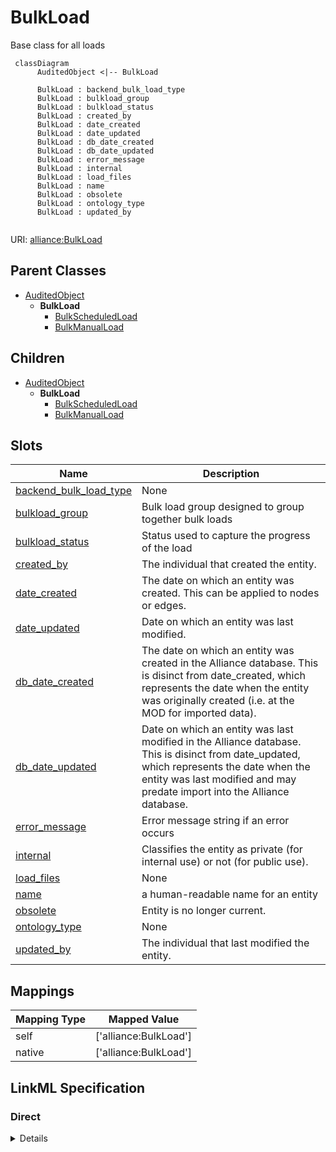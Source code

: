 # BulkLoad

Base class for all loads


```mermaid
 classDiagram
      AuditedObject <|-- BulkLoad
      
      BulkLoad : backend_bulk_load_type
      BulkLoad : bulkload_group
      BulkLoad : bulkload_status
      BulkLoad : created_by
      BulkLoad : date_created
      BulkLoad : date_updated
      BulkLoad : db_date_created
      BulkLoad : db_date_updated
      BulkLoad : error_message
      BulkLoad : internal
      BulkLoad : load_files
      BulkLoad : name
      BulkLoad : obsolete
      BulkLoad : ontology_type
      BulkLoad : updated_by
      

```



URI: [alliance:BulkLoad](http://alliancegenome.org/BulkLoad)


## Parent Classes

* [AuditedObject](AuditedObject.md)
    * **BulkLoad**
        * [BulkScheduledLoad](BulkScheduledLoad.md)
        * [BulkManualLoad](BulkManualLoad.md)





## Children

* [AuditedObject](AuditedObject.md)
    * **BulkLoad**
        * [BulkScheduledLoad](BulkScheduledLoad.md)
        * [BulkManualLoad](BulkManualLoad.md)



## Slots

| Name | Description  |
| ---  | ---  |
| [backend_bulk_load_type](backend_bulk_load_type.md) | None |
| [bulkload_group](bulkload_group.md) | Bulk load group designed to group together bulk loads |
| [bulkload_status](bulkload_status.md) | Status used to capture the progress of the load |
| [created_by](created_by.md) | The individual that created the entity. |
| [date_created](date_created.md) | The date on which an entity was created. This can be applied to nodes or edges. |
| [date_updated](date_updated.md) | Date on which an entity was last modified. |
| [db_date_created](db_date_created.md) | The date on which an entity was created in the Alliance database.  This is disinct from date_created, which represents the date when the entity was originally created (i.e. at the MOD for imported data). |
| [db_date_updated](db_date_updated.md) | Date on which an entity was last modified in the Alliance database.  This is disinct from date_updated, which represents the date when the entity was last modified and may predate import into the Alliance database. |
| [error_message](error_message.md) | Error message string if an error occurs |
| [internal](internal.md) | Classifies the entity as private (for internal use) or not (for public use). |
| [load_files](load_files.md) | None |
| [name](name.md) | a human-readable name for an entity |
| [obsolete](obsolete.md) | Entity is no longer current. |
| [ontology_type](ontology_type.md) | None |
| [updated_by](updated_by.md) | The individual that last modified the entity. |


## Mappings

| Mapping Type | Mapped Value |
| ---  | ---  |
| self | ['alliance:BulkLoad'] |
| native | ['alliance:BulkLoad'] |




## LinkML Specification

<!-- TODO: investigate https://stackoverflow.com/questions/37606292/how-to-create-tabbed-code-blocks-in-mkdocs-or-sphinx -->

### Direct

<details>
```yaml
name: BulkLoad
description: Base class for all loads
from_schema: https://github.com/alliance-genome/agr_curation_schema/src/schema/bulkload.yaml
is_a: AuditedObject
slots:
- name
- bulkload_status
- error_message
- backend_bulk_load_type
- ontology_type
- bulkload_group
- load_files

```
</details>

### Induced

<details>
```yaml
name: BulkLoad
description: Base class for all loads
from_schema: https://github.com/alliance-genome/agr_curation_schema/src/schema/bulkload.yaml
is_a: AuditedObject
attributes:
  name:
    name: name
    description: a human-readable name for an entity
    notes:
    - May want to convert this into a slot that uses NameSlotAnnotation.
    from_schema: https://github.com/alliance-genome/agr_curation_schema/affectedGenomicModel
    multivalued: false
    alias: name
    owner: BulkLoad
    domain_of:
    - OntologyTerm
    - ResourceDescriptor
    - ResourceDescriptorPage
    - AffectedGenomicModel
    - AffectedGenomicModelDTO
    - VocabularyTerm
    - Vocabulary
    - VocabularyTermSet
    - Antibody
    - CurationReportGroup
    - CurationReport
    - BulkLoadGroup
    - BulkLoad
    range: string
  bulkload_status:
    name: bulkload_status
    description: Status used to capture the progress of the load
    from_schema: https://github.com/alliance-genome/agr_curation_schema/src/schema/bulkload.yaml
    alias: bulkload_status
    owner: BulkLoad
    domain_of:
    - BulkLoad
    - BulkLoadFile
    range: bulk_load_status_enum
  error_message:
    name: error_message
    description: Error message string if an error occurs
    from_schema: https://github.com/alliance-genome/agr_curation_schema/src/schema/bulkload.yaml
    alias: error_message
    owner: BulkLoad
    domain_of:
    - CurationReport
    - BulkLoad
    - BulkLoadFile
    range: string
  backend_bulk_load_type:
    name: backend_bulk_load_type
    from_schema: https://github.com/alliance-genome/agr_curation_schema/src/schema/bulkload.yaml
    alias: backend_bulk_load_type
    owner: BulkLoad
    domain_of:
    - BulkLoad
    range: backend_bulk_load_type_enum
  ontology_type:
    name: ontology_type
    from_schema: https://github.com/alliance-genome/agr_curation_schema/src/schema/bulkload.yaml
    alias: ontology_type
    owner: BulkLoad
    domain_of:
    - BulkLoad
    range: ontology_bulk_load_type_enum
  bulkload_group:
    name: bulkload_group
    description: Bulk load group designed to group together bulk loads
    from_schema: https://github.com/alliance-genome/agr_curation_schema/src/schema/bulkload.yaml
    alias: bulkload_group
    owner: BulkLoad
    domain_of:
    - BulkLoad
    range: BulkLoadGroup
  load_files:
    name: load_files
    from_schema: https://github.com/alliance-genome/agr_curation_schema/src/schema/bulkload.yaml
    multivalued: true
    alias: load_files
    owner: BulkLoad
    domain_of:
    - BulkLoad
    range: BulkLoadFile
  created_by:
    name: created_by
    description: The individual that created the entity.
    from_schema: https://github.com/alliance-genome/agr_curation_schema/core.yaml
    domain: AuditedObject
    multivalued: false
    alias: created_by
    owner: BulkLoad
    domain_of:
    - AuditedObject
    range: Person
  date_created:
    name: date_created
    description: The date on which an entity was created. This can be applied to nodes
      or edges.
    from_schema: https://github.com/alliance-genome/agr_curation_schema/core.yaml
    aliases:
    - creation_date
    exact_mappings:
    - dct:createdOn
    - WIKIDATA_PROPERTY:P577
    alias: date_created
    owner: BulkLoad
    domain_of:
    - AuditedObject
    - AuditedObjectDTO
    range: datetime
  updated_by:
    name: updated_by
    description: The individual that last modified the entity.
    from_schema: https://github.com/alliance-genome/agr_curation_schema/core.yaml
    domain: AuditedObject
    multivalued: false
    alias: updated_by
    owner: BulkLoad
    domain_of:
    - AuditedObject
    range: Person
  date_updated:
    name: date_updated
    description: Date on which an entity was last modified.
    from_schema: https://github.com/alliance-genome/agr_curation_schema/core.yaml
    aliases:
    - date_last_modified
    alias: date_updated
    owner: BulkLoad
    domain_of:
    - AuditedObject
    - AuditedObjectDTO
    range: datetime
  db_date_created:
    name: db_date_created
    description: The date on which an entity was created in the Alliance database.  This
      is disinct from date_created, which represents the date when the entity was
      originally created (i.e. at the MOD for imported data).
    from_schema: https://github.com/alliance-genome/agr_curation_schema/core.yaml
    alias: db_date_created
    owner: BulkLoad
    domain_of:
    - AuditedObject
    - AuditedObjectDTO
    range: datetime
  db_date_updated:
    name: db_date_updated
    description: Date on which an entity was last modified in the Alliance database.  This
      is disinct from date_updated, which represents the date when the entity was
      last modified and may predate import into the Alliance database.
    from_schema: https://github.com/alliance-genome/agr_curation_schema/core.yaml
    alias: db_date_updated
    owner: BulkLoad
    domain_of:
    - AuditedObject
    - AuditedObjectDTO
    range: datetime
  internal:
    name: internal
    description: Classifies the entity as private (for internal use) or not (for public
      use).
    notes:
    - Default value is true.
    from_schema: https://github.com/alliance-genome/agr_curation_schema/core.yaml
    alias: internal
    owner: BulkLoad
    domain_of:
    - AuditedObject
    - AuditedObjectDTO
    range: boolean
    required: true
  obsolete:
    name: obsolete
    description: Entity is no longer current.
    notes:
    - Obsolete entities are preserved in the database for posterity but should not
      be publicly displayed.
    from_schema: https://github.com/alliance-genome/agr_curation_schema/core.yaml
    alias: obsolete
    owner: BulkLoad
    domain_of:
    - AuditedObject
    - AuditedObjectDTO
    range: boolean

```
</details>